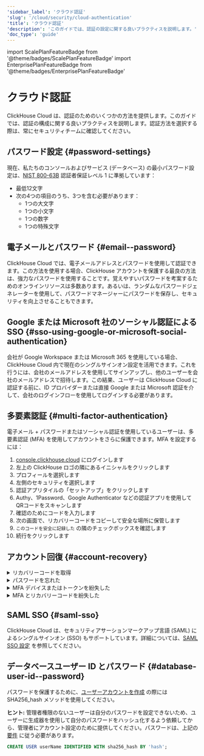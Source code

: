 ```yaml
---
'sidebar_label': 'クラウド認証'
'slug': '/cloud/security/cloud-authentication'
'title': 'クラウド認証'
'description': 'このガイドでは、認証の設定に関する良いプラクティスを説明します。'
'doc_type': 'guide'
---
```


import ScalePlanFeatureBadge from '@theme/badges/ScalePlanFeatureBadge'
import EnterprisePlanFeatureBadge from '@theme/badges/EnterprisePlanFeatureBadge'


# クラウド認証

ClickHouse Cloud は、認証のためのいくつかの方法を提供します。このガイドでは、認証の構成に関する良いプラクティスを説明します。認証方法を選択する際は、常にセキュリティチームに確認してください。

## パスワード設定 {#password-settings}

現在、私たちのコンソールおよびサービス (データベース) の最小パスワード設定は、[NIST 800-63B](https://pages.nist.gov/800-63-3/sp800-63b.html#sec4) 認証者保証レベル 1 に準拠しています：
- 最低12文字
- 次の4つの項目のうち、3つを含む必要があります：
  - 1つの大文字
  - 1つの小文字
  - 1つの数字
  - 1つの特殊文字

## 電子メールとパスワード {#email--password}

ClickHouse Cloud では、電子メールアドレスとパスワードを使用して認証できます。この方法を使用する場合、ClickHouse アカウントを保護する最良の方法は、強力なパスワードを使用することです。覚えやすいパスワードを考案するためのオンラインリソースは多数あります。あるいは、ランダムなパスワードジェネレーターを使用して、パスワードマネージャーにパスワードを保存し、セキュリティを向上させることもできます。

## Google または Microsoft 社のソーシャル認証による SSO {#sso-using-google-or-microsoft-social-authentication}

会社が Google Workspace または Microsoft 365 を使用している場合、ClickHouse Cloud 内で現在のシングルサインオン設定を活用できます。これを行うには、会社のメールアドレスを使用してサインアップし、他のユーザーを会社のメールアドレスで招待します。この結果、ユーザーは ClickHouse Cloud に認証する前に、ID プロバイダーまたは直接 Google または Microsoft 認証を介して、会社のログインフローを使用してログインする必要があります。

## 多要素認証 {#multi-factor-authentication}

電子メール + パスワードまたはソーシャル認証を使用しているユーザーは、多要素認証 (MFA) を使用してアカウントをさらに保護できます。MFA を設定するには：
1. [console.clickhouse.cloud](https://console.clickhouse.cloud/) にログインします
2. 左上の ClickHouse ロゴの隣にあるイニシャルをクリックします
3. プロフィールを選択します
4. 左側のセキュリティを選択します
5. 認証アプリタイルの「セットアップ」をクリックします
6. Authy、1Password、Google Authenticator などの認証アプリを使用してQRコードをスキャンします
7. 確認のためにコードを入力します
8. 次の画面で、リカバリーコードをコピーして安全な場所に保管します
9. `このコードを安全に記録した` の隣のチェックボックスを確認します
10. 続行をクリックします

## アカウント回復 {#account-recovery}

<details> 
   <summary>リカバリーコードを取得</summary>

   以前に MFA に登録していて、リカバリーコードを作成していないか、失くしてしまった場合は、新しいリカバリーコードを取得するために次の手順を実行してください：
   1. https://console.clickhouse.cloud に移動します
   2. 認証情報と MFA でサインインします
   3. 左上のプロフィールに移動します
   4. 左のセキュリティをクリックします
   5. 認証アプリの隣にあるゴミ箱をクリックします
   6. 認証アプリを削除をクリックします
   7. コードを入力し、続行をクリックします
   8. 「認証アプリのセットアップ」をクリックします
   9. QRコードをスキャンし、新しいコードを入力します
   10. リカバリーコードをコピーして安全な場所に保管します
   11. `このコードを安全に記録した` の隣のチェックボックスを確認します
   12. 続行をクリックします
   
</details>
<details>
   <summary>パスワードを忘れた</summary>

   パスワードを忘れた場合、セルフサービスリカバリーのために次の手順を実行してください：
   1. https://console.clickhouse.cloud に移動します
   2. 電子メールアドレスを入力して、続行をクリックします
   3. パスワードを忘れましたか？をクリックします
   4. パスワードリセットリンクを送信をクリックします
   5. メールをチェックし、メールのリセットパスワードをクリックします
   6. 新しいパスワードを入力し、パスワードを確認して更新パスワードをクリックします
   7. サインインに戻るをクリックします
   8. 新しいパスワードで通常通りサインインします
            
</details>
<details>
   <summary>MFA デバイスまたはトークンを紛失した</summary>

   MFA デバイスを失くしたり、トークンを削除した場合は、次の手順を実行して復元し、新しいトークンを作成します：
   1. https://console.clickhouse.cloud に移動します
   2. 認証情報を入力し、続行をクリックします
   3. 多要素認証画面でキャンセルをクリックします
   4. リカバリーコードをクリックします
   5. コードを入力し、続行を押します
   6. 新しいリカバリーコードをコピーして、安全な場所に保管します
   7. `このコードを安全に記録した` の隣のチェックボックスをクリックし、続行をクリックします
   8. サインイン後、左上のプロフィールに移動します
   9. 左上のセキュリティをクリックします
   10. 認証アプリの隣のゴミ箱アイコンをクリックして古い認証を削除します
   11. 認証アプリを削除をクリックします
   12. 多要素認証のプロンプトが表示されたら、キャンセルをクリックします
   13. リカバリーコードをクリックします
   14. リカバリーコードを入力し (これはステップ7で生成された新しいコードです) 続行をクリックします
   15. 新しいリカバリーコードをコピーして、安全な場所に保管します - これは削除プロセス中に画面を離れた場合のフェイルセーフです
   16. `このコードを安全に記録した` の隣のチェックボックスをクリックし、続行をクリックします
   17. 上記のプロセスに従って新しい MFA 要素を設定します
       
</details>
<details>
   <summary>MFA とリカバリーコードを紛失した</summary>

   MFA デバイスとリカバリーコードの両方を失った、または MFA デバイスを失くしてリカバリーコードを取得していない場合は、リセットをリクエストするために次の手順を実行してください：

   **チケットを提出する**: 他の管理ユーザーがいる組織に所属している場合、たとえ単一ユーザー組織にアクセスしようとしている場合でも、Admin ロールに割り当てられた組織のメンバーにお願いして、組織にサインインし、サポートチケットを提出してもらってください。リクエストが認証されたことを確認したら、MFA をリセットし、管理者に通知します。MFA なしで通常通りサインインし、必要に応じてプロフィール設定に移動して新しい要素を登録します。

   **メールを介してリセット**: 組織に唯一のユーザーである場合、アカウントに関連付けられた電子メールアドレスを使用して、電子メール (support@clickhouse.com) でサポートケースを提出してください。正しいメールからのリクエストであることを確認したら、MFA とパスワードをリセットします。パスワードリセットリンクにアクセスするためにメールを確認してください。新しいパスワードを設定し、その後プロフィール設定に移動して新しい要素を登録します。
   
</details>

## SAML SSO {#saml-sso}

<EnterprisePlanFeatureBadge feature="SAML SSO"/>

ClickHouse Cloud は、セキュリティアサーションマークアップ言語 (SAML) によるシングルサインオン (SSO) もサポートしています。詳細については、[SAML SSO 設定](/cloud/security/saml-setup) を参照してください。

## データベースユーザー ID とパスワード {#database-user-id--password}

パスワードを保護するために、[ユーザーアカウントを作成](/sql-reference/statements/create/user.md) の際には SHA256_hash メソッドを使用してください。

**ヒント:** 管理者権限のないユーザーは自分のパスワードを設定できないため、ユーザーに生成器を使用して自分のパスワードをハッシュ化するよう依頼してから、管理者にアカウント設定のために提供してください。パスワードは、上記の[要件](#password-settings) に従う必要があります。

```sql
CREATE USER userName IDENTIFIED WITH sha256_hash BY 'hash';
```
